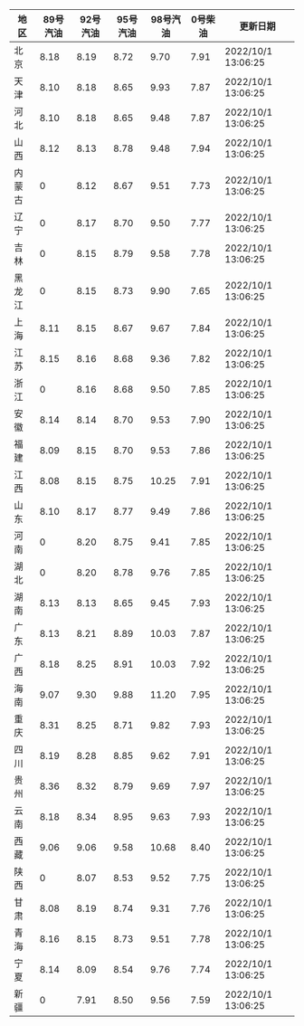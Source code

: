 | 地区 | 89号汽油 | 92号汽油 | 95号汽油 | 98号汽油 | 0号柴油 | 更新日期 |
| --- | --- | --- | --- | --- | --- | --- |
| 北京 | 8.18 | 8.19 | 8.72 | 9.70 | 7.91 | 2022/10/1 13:06:25 |
| 天津 | 8.10 | 8.18 | 8.65 | 9.93 | 7.87 | 2022/10/1 13:06:25 |
| 河北 | 8.10 | 8.18 | 8.65 | 9.48 | 7.87 | 2022/10/1 13:06:25 |
| 山西 | 8.12 | 8.13 | 8.78 | 9.48 | 7.94 | 2022/10/1 13:06:25 |
| 内蒙古 | 0 | 8.12 | 8.67 | 9.51 | 7.73 | 2022/10/1 13:06:25 |
| 辽宁 | 0 | 8.17 | 8.70 | 9.50 | 7.77 | 2022/10/1 13:06:25 |
| 吉林 | 0 | 8.15 | 8.79 | 9.58 | 7.78 | 2022/10/1 13:06:25 |
| 黑龙江 | 0 | 8.15 | 8.73 | 9.90 | 7.65 | 2022/10/1 13:06:25 |
| 上海 | 8.11 | 8.15 | 8.67 | 9.67 | 7.84 | 2022/10/1 13:06:25 |
| 江苏 | 8.15 | 8.16 | 8.68 | 9.36 | 7.82 | 2022/10/1 13:06:25 |
| 浙江 | 0 | 8.16 | 8.68 | 9.50 | 7.85 | 2022/10/1 13:06:25 |
| 安徽 | 8.14 | 8.14 | 8.70 | 9.53 | 7.90 | 2022/10/1 13:06:25 |
| 福建 | 8.09 | 8.15 | 8.70 | 9.53 | 7.86 | 2022/10/1 13:06:25 |
| 江西 | 8.08 | 8.15 | 8.75 | 10.25 | 7.91 | 2022/10/1 13:06:25 |
| 山东 | 8.10 | 8.17 | 8.77 | 9.49 | 7.86 | 2022/10/1 13:06:25 |
| 河南 | 0 | 8.20 | 8.75 | 9.41 | 7.85 | 2022/10/1 13:06:25 |
| 湖北 | 0 | 8.20 | 8.78 | 9.76 | 7.85 | 2022/10/1 13:06:25 |
| 湖南 | 8.13 | 8.13 | 8.65 | 9.45 | 7.93 | 2022/10/1 13:06:25 |
| 广东 | 8.13 | 8.21 | 8.89 | 10.03 | 7.87 | 2022/10/1 13:06:25 |
| 广西 | 8.18 | 8.25 | 8.91 | 10.03 | 7.92 | 2022/10/1 13:06:25 |
| 海南 | 9.07 | 9.30 | 9.88 | 11.20 | 7.95 | 2022/10/1 13:06:25 |
| 重庆 | 8.31 | 8.25 | 8.71 | 9.82 | 7.93 | 2022/10/1 13:06:25 |
| 四川 | 8.19 | 8.28 | 8.85 | 9.62 | 7.91 | 2022/10/1 13:06:25 |
| 贵州 | 8.36 | 8.32 | 8.79 | 9.69 | 7.97 | 2022/10/1 13:06:25 |
| 云南 | 8.18 | 8.34 | 8.95 | 9.63 | 7.93 | 2022/10/1 13:06:25 |
| 西藏 | 9.06 | 9.06 | 9.58 | 10.68 | 8.40 | 2022/10/1 13:06:25 |
| 陕西 | 0 | 8.07 | 8.53 | 9.52 | 7.75 | 2022/10/1 13:06:25 |
| 甘肃 | 8.08 | 8.19 | 8.74 | 9.31 | 7.76 | 2022/10/1 13:06:25 |
| 青海 | 8.16 | 8.15 | 8.73 | 9.51 | 7.78 | 2022/10/1 13:06:25 |
| 宁夏 | 8.14 | 8.09 | 8.54 | 9.76 | 7.74 | 2022/10/1 13:06:25 |
| 新疆 | 0 | 7.91 | 8.50 | 9.56 | 7.59 | 2022/10/1 13:06:25 |
